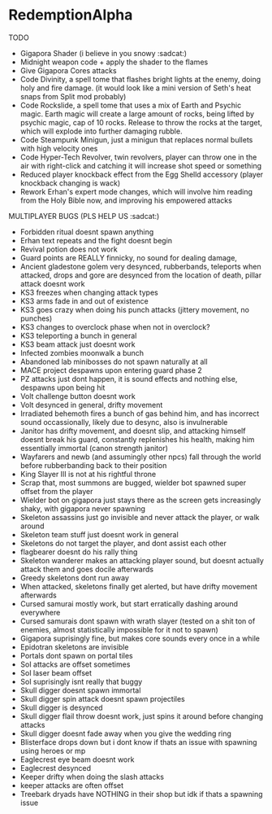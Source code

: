 # RedemptionAlpha

TODO

- Gigapora Shader (i believe in you snowy :sadcat:)
- Midnight weapon code + apply the shader to the flames
- Give Gigapora Cores attacks
- Code Divinity, a spell tome that flashes bright lights at the enemy, doing holy and fire damage. (it would look like a mini version of Seth's heat snaps from Split mod probably)
- Code Rockslide, a spell tome that uses a mix of Earth and Psychic magic. Earth magic will create a large amount of rocks, being lifted by psychic magic, cap of 10 rocks. Release to throw the rocks at the target, which will explode into further damaging rubble. 
- Code Steampunk Minigun, just a minigun that replaces normal bullets with high velocity ones
- Code Hyper-Tech Revolver, twin revolvers, player can throw one in the air with right-click and catching it will increase shot speed or something
- Reduced player knockback effect from the Egg Shelld accessory (player knockback changing is wack)
- Rework Erhan's expert mode changes, which will involve him reading from the Holy Bible now, and improving his empowered attacks

MULTIPLAYER BUGS (PLS HELP US :sadcat:)
- Forbidden ritual doesnt spawn anything
- Erhan text repeats and the fight doesnt begin
- Revival potion does not work
- Guard points are REALLY finnicky, no sound for dealing damage, 
- Ancient gladestone golem very desynced, rubberbands, teleports when attacked, drops and gore are desynced from the location of death, pillar attack doesnt work
- KS3 freezes when changing attack types
- KS3 arms fade in and out of existence
- KS3 goes crazy when doing his punch attacks (jittery movement, no punches)
- KS3 changes to overclock phase when not in overclock?
- KS3 teleporting a bunch in general
- KS3 beam attack just doesnt work 
- Infected zombies moonwalk a bunch
- Abandoned lab minibosses do not spawn naturally at all
- MACE project despawns upon entering guard phase 2 
- PZ attacks just dont happen, it is sound effects and nothing else, despawns upon being hit
- Volt challenge button doesnt work
- Volt desynced in general, drifty movement
- Irradiated behemoth fires a bunch of gas behind him, and has incorrect sound occassionally, likely due to desync, also is invulnerable 
- Janitor has drifty movement, and doesnt slip, and attacking himself doesnt break his guard, constantly replenishes his health, making him essentially immortal (canon strength janitor)
- Wayfarers and newb (and assumingly other npcs) fall through the world before rubberbanding back to their position 
- King Slayer III is not at his rightful throne
- Scrap that, most summons are bugged, wielder bot spawned super offset from the player
- Wielder bot on gigapora just stays there as the screen gets increasingly shaky, with gigapora never spawning
- Skeleton assassins just go invisible and never attack the player, or walk around
- Skeleton team stuff just doesnt work in general
- Skeletons do not target the player, and dont assist each other
- flagbearer doesnt do his rally thing
- Skeleton wanderer makes an attacking player sound, but doesnt actually attack them and goes docile afterwards
- Greedy skeletons dont run away
- When attacked, skeletons finally get alerted, but have drifty movement afterwards
- Cursed samurai mostly work, but start erratically dashing around everywhere
- Cursed samurais dont spawn with wrath slayer (tested on a shit ton of enemies, almost statistically impossible for it not to spawn)
- Gigapora suprisingly fine, but makes core sounds every once in a while
- Epidotran skeletons are invisible 
- Portals dont spawn on portal tiles
- SoI attacks are offset sometimes
- SoI laser beam offset 
- SoI suprisingly isnt really that buggy
- Skull digger doesnt spawn immortal
- Skull digger spin attack doesnt spawn projectiles
- Skull digger is desynced 
- Skull digger flail throw doesnt work, just spins it around before changing attacks
- Skull digger doesnt fade away when you give the wedding ring
- Blisterface drops down but i dont know if thats an issue with spawning using heroes or mp
- Eaglecrest eye beam doesnt work
- Eaglecrest desynced
- Keeper drifty when doing the slash attacks
- keeper attacks are often offset 
- Treebark dryads have NOTHING in their shop but idk if thats a spawning issue